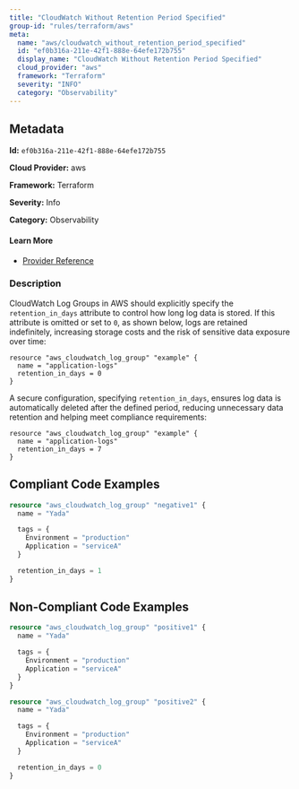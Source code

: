 ```yaml
---
title: "CloudWatch Without Retention Period Specified"
group-id: "rules/terraform/aws"
meta:
  name: "aws/cloudwatch_without_retention_period_specified"
  id: "ef0b316a-211e-42f1-888e-64efe172b755"
  display_name: "CloudWatch Without Retention Period Specified"
  cloud_provider: "aws"
  framework: "Terraform"
  severity: "INFO"
  category: "Observability"
---
```

## Metadata

**Id:** `ef0b316a-211e-42f1-888e-64efe172b755`

**Cloud Provider:** aws

**Framework:** Terraform

**Severity:** Info

**Category:** Observability

#### Learn More

 - [Provider Reference](https://registry.terraform.io/providers/hashicorp/aws/latest/docs/resources/cloudwatch_log_group)

### Description

 CloudWatch Log Groups in AWS should explicitly specify the `retention_in_days` attribute to control how long log data is stored. If this attribute is omitted or set to `0`, as shown below, logs are retained indefinitely, increasing storage costs and the risk of sensitive data exposure over time:

```
resource "aws_cloudwatch_log_group" "example" {
  name = "application-logs"
  retention_in_days = 0
}
```

A secure configuration, specifying `retention_in_days`, ensures log data is automatically deleted after the defined period, reducing unnecessary data retention and helping meet compliance requirements:

```
resource "aws_cloudwatch_log_group" "example" {
  name = "application-logs"
  retention_in_days = 7
}
```



## Compliant Code Examples
```terraform
resource "aws_cloudwatch_log_group" "negative1" {
  name = "Yada"

  tags = {
    Environment = "production"
    Application = "serviceA"
  }

  retention_in_days = 1
}

```
## Non-Compliant Code Examples
```terraform
resource "aws_cloudwatch_log_group" "positive1" {
  name = "Yada"

  tags = {
    Environment = "production"
    Application = "serviceA"
  }
}

resource "aws_cloudwatch_log_group" "positive2" {
  name = "Yada"

  tags = {
    Environment = "production"
    Application = "serviceA"
  }

  retention_in_days = 0
}

```